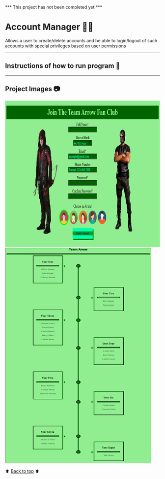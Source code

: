 *** This project has not been completed yet ***

# Account Manager :raising_hand_man:
Allows a user to create&sol;delete accounts and be able to login&sol;logout of such accounts with special privileges based on user permissions

---
<!-- instructions section -->
## Instructions of how to run program :scroll:

---
<!-- project images section -->
## Project Images :camera:
<img width="700" height="475" alt="Progression One" src="https://github.com/JoshMJohnson/Portfolio-Josh-Johnson/blob/main/Account_Manager/Images/Create_Account.png">

<img width="475" height="700" alt="Progression One" src="https://github.com/JoshMJohnson/Portfolio-Josh-Johnson/blob/main/Account_Manager/Images/Timeline.png">

<!-- footer section -->
:arrow_up: [Back to top](#account-manager-raising_hand_man) :arrow_up: